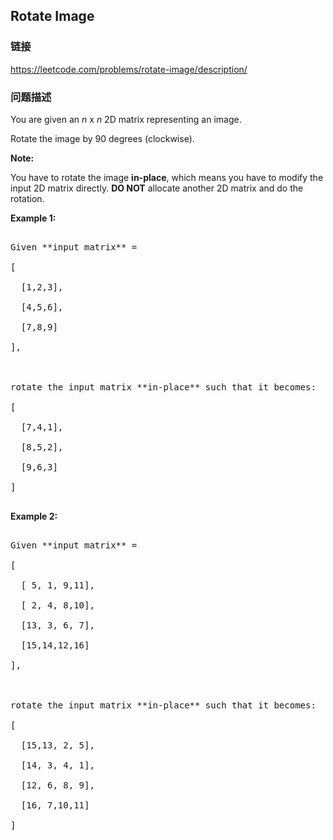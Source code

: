 ## Rotate Image  
### 链接  
https://leetcode.com/problems/rotate-image/description/  
### 问题描述
You are given an *n* x *n* 2D matrix representing an image.

Rotate the image by 90 degrees (clockwise).

**Note:**<br />
You have to rotate the image **in-place**, which means you have to modify the input 2D matrix directly. **DO NOT** allocate another 2D matrix and do the rotation.


**Example 1:**
<pre>
Given **input matrix** = 
[
  [1,2,3],
  [4,5,6],
  [7,8,9]
],

rotate the input matrix **in-place** such that it becomes:
[
  [7,4,1],
  [8,5,2],
  [9,6,3]
]
</pre>


**Example 2:**
<pre>
Given **input matrix** =
[
  [ 5, 1, 9,11],
  [ 2, 4, 8,10],
  [13, 3, 6, 7],
  [15,14,12,16]
], 

rotate the input matrix **in-place** such that it becomes:
[
  [15,13, 2, 5],
  [14, 3, 4, 1],
  [12, 6, 8, 9],
  [16, 7,10,11]
]
</pre>

